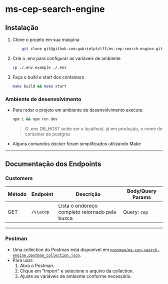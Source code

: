 # ms-cep-search-engine

## Instalação

1. Clone o projeto em sua máquina

   ```bash
       git clone git@github.com:gabrielptzlff/ms-cep-search-engine.git
   ```

2. Crie o .env para configurar as variáveis de ambiente

   ```bash
   cp ./.env.example ./.env
   ```

3. Faça o build e start dos containers

   ```bash
   make build && make start
   ```

### Ambiente de desenvolvimento

- Para rodar o projeto em ambiente de desenvolvimento execute:

  ```bash
  npm i && npm run dev
  ```

  > O .env DB_HOST pode ser o localhost, já em produção, o nome do container do postgres

- Alguns comandos docker foram simplificados utilizando Make

---

## Documentação dos Endpoints

### Customers

| Método | Endpoint  | Descrição                                      | Body/Query Params |
| ------ | --------- | ---------------------------------------------- | ----------------- |
| GET    | `/viacep` | Lista o endereço completo retornado pela busca | Query: `cep`      |

---

### Postman

- Uma collection do Postman está disponível em [`postman/ms-cep-search-engine.postman_collection.json`](postman/ms-cep-search-engine.postman_collection.json).
- Para usar:
  1. Abra o Postman.
  2. Clique em "Import" e selecione o arquivo da collection.
  3. Ajuste as variáveis de ambiente conforme necessário.
